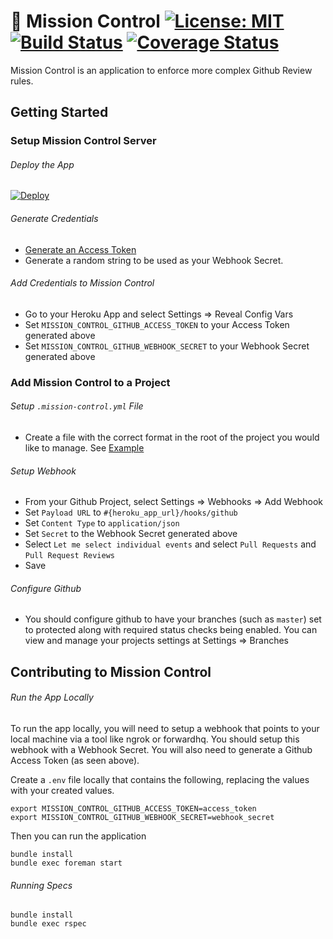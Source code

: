 # :rocket: Mission Control [![License: MIT](https://img.shields.io/badge/License-MIT-blue.svg)](https://github.com/calendly/mission-control/blob/master/LICENSE) [![Build Status](https://travis-ci.org/calendly/mission-control.svg?branch=master)](https://travis-ci.org/calendly/mission-control) [![Coverage Status](https://coveralls.io/repos/github/calendly/mission-control/badge.svg?branch=master)](https://coveralls.io/github/calendly/mission-control?branch=master)

Mission Control is an application to enforce more complex Github Review rules.


## Getting Started

### Setup Mission Control Server
###### Deploy the App
[![Deploy](https://www.herokucdn.com/deploy/button.svg)](https://heroku.com/deploy)

###### Generate Credentials
* [Generate an Access Token](https://github.com/settings/tokens)
* Generate a random string to be used as your Webhook Secret.

###### Add Credentials to Mission Control
* Go to your Heroku App and select Settings => Reveal Config Vars
* Set `MISSION_CONTROL_GITHUB_ACCESS_TOKEN` to your Access Token generated above
* Set `MISSION_CONTROL_GITHUB_WEBHOOK_SECRET` to your Webhook Secret generated above

### Add Mission Control to a Project
###### Setup `.mission-control.yml` File
* Create a file with the correct format in the root of the project you would like to manage. See [Example](https://github.com/calendly/mission-control/blob/master/samples/.mission-control.yaml)

###### Setup Webhook
* From your Github Project, select Settings => Webhooks => Add Webhook
* Set `Payload URL` to `#{heroku_app_url}/hooks/github`
* Set `Content Type` to `application/json`
* Set `Secret` to the Webhook Secret generated above
* Select `Let me select individual events` and select `Pull Requests` and `Pull Request Reviews`
* Save

###### Configure Github
* You should configure github to have your branches (such as `master`) set to protected along with required status checks being enabled. You can view and manage your projects settings at Settings => Branches


## Contributing to Mission Control

###### Run the App Locally

To run the app locally, you will need to setup a webhook that points to your local machine via a tool like ngrok or forwardhq. You should setup this webhook with a Webhook Secret. You will also need to generate a Github Access Token (as seen above).

Create a `.env` file locally that contains the following, replacing the values with your created values.
````
export MISSION_CONTROL_GITHUB_ACCESS_TOKEN=access_token
export MISSION_CONTROL_GITHUB_WEBHOOK_SECRET=webhook_secret
````

Then you can run the application

````
bundle install
bundle exec foreman start
````

###### Running Specs

````
bundle install
bundle exec rspec
````
